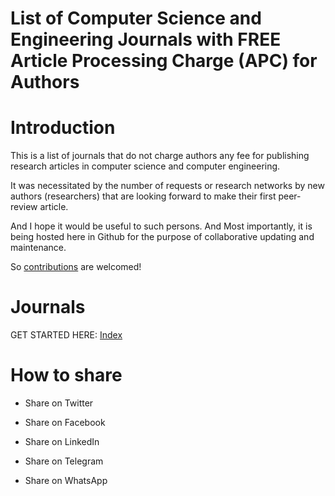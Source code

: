 # List of Computer Science and Engineering Journals with FREE Article Processing Charge (APC) for Authors


# Introduction

This is a list of journals that do not charge authors any fee for publishing research articles in computer science and computer engineering.

It was necessitated by the number of requests or research networks by new authors (researchers) that are looking forward to make their first peer-review article.

And I hope it would be useful to such persons. And Most importantly, it is being hosted here in Github for the purpose of collaborative updating and maintenance.

So [contributions](https://github.com/xeroxism/free-apc-computer-science-journals/blob/main/CONTRIBUTING.md) are welcomed!


# Journals
GET STARTED HERE: [Index](https://github.com/xeroxism/free-apc-computer-science-journals/blob/main/journals/free-apc-computer-science-journals.md)
 
 

# How to share

- Share on Twitter

- Share on Facebook

- Share on LinkedIn

- Share on Telegram

- Share on WhatsApp
